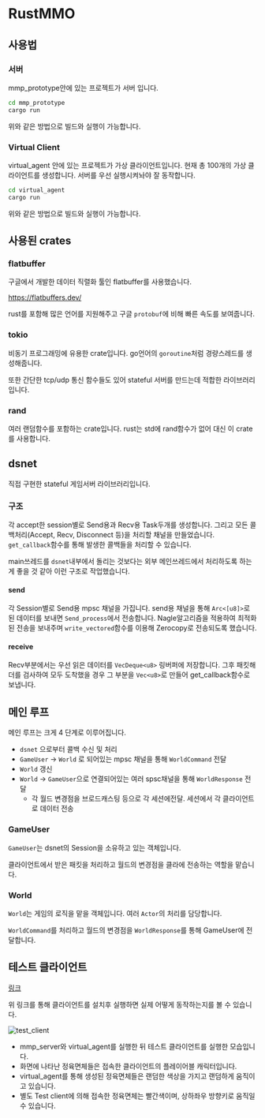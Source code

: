 # RustMMO

## 사용법
### 서버
mmp_prototype안에 있는 프로젝트가 서버 입니다.

```bash
cd mmp_prototype
cargo run
```

위와 같은 방법으로 빌드와 실행이 가능합니다.

### Virtual Client
virtual_agent 안에 있는 프로젝트가 가상 클라이언트입니다.
현재 총 100개의 가상 클라이언트를 생성합니다. 서버를 우선 실행시켜놔야 잘 동작합니다.

```bash
cd virtual_agent
cargo run
```

위와 같은 방법으로 빌드와 실행이 가능합니다.

## 사용된 crates
### flatbuffer
구글에서 개발한 데이터 직렬화 툴인 flatbuffer를 사용했습니다.

https://flatbuffers.dev/

rust를 포함해 많은 언어를 지원해주고 구글 `protobuf`에 비해 빠른 속도를 보여줍니다.

### tokio
비동기 프로그래밍에 유용한 crate입니다.
go언어의 `goroutine`처럼 경량스레드를 생성해줍니다.

또한 간단한 tcp/udp 통신 함수들도 있어 stateful 서버를 만드는데 적합한 라이브러리입니다.

### rand
여러 랜덤함수를 포함하는 crate입니다.
rust는 std에 rand함수가 없어 대신 이 crate를 사용합니다.


## dsnet
직접 구현한 stateful 게임서버 라이브러리입니다.

### 구조
각 accept한 session별로 Send용과 Recv용 Task두개를 생성합니다.
그리고 모든 콜백처리(Accept, Recv, Disconnect 등)을 처리할 채널을 만들었습니다.
`get_callback`함수를 통해 발생한 콜백들을 처리할 수 있습니다.

main쓰레드를 `dsnet`내부에서 돌리는 것보다는 외부 메인쓰레드에서 처리하도록 하는게 좋을 것 같아 이런 구조로 작업했습니다.

#### send
각 Session별로 Send용 mpsc 채널을 가집니다.
send용 채널을 통해 `Arc<[u8]>`로 된 데이터를 보내면 `Send_process`에서 전송합니다.
Nagle알고리즘을 적용하여 최적화된 전송을 보내주며 `write_vectored`함수를 이용해 Zerocopy로 전송되도록 했습니다.

#### receive
Recv부분에서는 우선 읽은 데이터를 `VecDeque<u8>` 링버퍼에 저장합니다.
그후 패킷해더를 검사하여 모두 도착했을 경우 그 부분을 `Vec<u8>`로 만들어 get_callback함수로 보냅니다.


## 메인 루프
메인 루프는 크게 4 단계로 이루어집니다.
- `dsnet` 으로부터 콜백 수신 및 처리
- `GameUser` -> `World` 로 되어있는 mpsc 채널을 통해 `WorldCommand` 전달
- `World` 갱신
- `World` -> `GameUser`으로 연결되어있는 여러 spsc채널을 통해 `WorldResponse` 전달
  - 각 월드 변경점을 브로드캐스팅 등으로 각 세션에전달. 세션에서 각 클라이언트로 데이터 전송

### GameUser
`GameUser`는 dsnet의 Session을 소유하고 있는 객체입니다.

클라이언트에서 받은 패킷을 처리하고 월드의 변경점을 클라에 전송하는 역할을 맡습니다.

### World
`World`는 게임의 로직을 맡을 객체입니다. 여러 `Actor`의 처리를 담당합니다.

`WorldCommand`를 처리하고 월드의 변경점을 `WorldResponse`를 통해 GameUser에 전달합니다.

## 테스트 클라이언트
[링크](https://1drv.ms/f/c/c07419687adffcbf/EgMjW3yVjGFDsWEYxCVNWPwBAcQ9vSUJ_fANbXJvibK_gw?e=yXXIvR)

위 링크를 통해 클라이언트를 설치후 실행하면 실제 어떻게 동작하는지를 볼 수 있습니다.

![test_client](/readme_resource/test_client.webp)

- mmp_server와 virtual_agent를 실행한 뒤 테스트 클라이언트를 실행한 모습입니다.
- 화면에 나타난 정육면체들은 접속한 클라이언트의 플레이어블 캐릭터입니다.
- virtual_agent를 통해 생성된 정육면체들은 랜덤한 색상을 가지고 랜덤하게 움직이고 있습니다.
- 별도 Test client에 의해 접속한 정육면체는 빨간색이며, 상하좌우 방향키로 움직일 수 있습니다.
